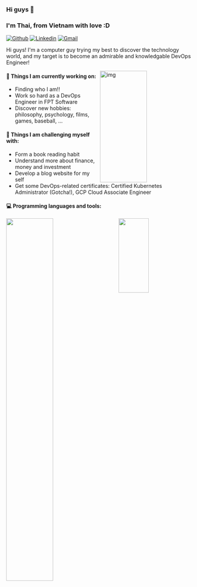 ### Hi guys 👋 
### I'm Thai, from Vietnam with love :D

[![Github](https://img.shields.io/badge/-Github-000?style=flat&logo=Github&logoColor=white)](https://github.com/thainm-uet)
[![Linkedin](https://img.shields.io/badge/-LinkedIn-blue?style=flat&logo=Linkedin&logoColor=white)](https://www.linkedin.com/in/thainm-uet)
[![Gmail](https://img.shields.io/badge/-Gmail-c14438?style=flat&logo=Gmail&logoColor=white)](mailto:thainm.uet@gmail.com)

Hi guys! I'm a computer guy trying my best to discover the technology world, and my target is to become an admirable and knowledgable DevOps Engineer!

<img align="right" alt="img" src="https://github.com/thainm-uet/thainm-uet/blob/main/its-devops.png" width="50%" height="300px" />


#### 🌱 Things I am currently working on: 
- Finding who I am!!
- Work so hard as a DevOps Engineer in FPT Software
- Discover new hobbies: philosophy, psychology, films, games, baseball, ...

#### :muscle: Things I am challenging myself with:
- Form a book reading habit
- Understand more about finance, money and investment
- Develop a blog website for my self
- Get some DevOps-related certificates: Certified Kubernetes Administrator (Gotcha!), GCP Cloud Associate Engineer

#### :computer: Programming languages and tools: 

<div>
	<img width="50%" align='left'  src="https://github-readme-stats.vercel.app/api?username=thai-nm&show_icons=true&theme=gruvbox" />
	<img width="40%" height='200px' align='right'  src="https://github-readme-stats.vercel.app/api/top-langs/?username=thai-nm&layout=compact&theme=gruvbox" />
</div>
